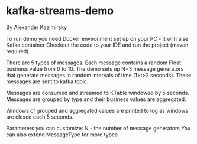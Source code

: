 # kafka-streams-demo

By Alexander Kazimirsky

To run demo you need Docker environment set up on your PC - it will raise Kafka container
Checkout the code to your IDE and run the project (maven required).

There are 5 types of messages. Each message contains a random Float business value from 0 to 10.
The demo sets up N=3 message generators that generate messages in random intervals of time (1>t>2 seconds).
These messages are sent to kafka topic.

Messages are consumed and streamed to KTable windowed by 5 seconds.
Messages are grouped by type and their business values are aggregated.

Windows of grouped and aggregated values are printed to log as windows are closed each 5 seconds.

Parameters you can customize:
N - the number of message generators
You can also extend MessageType for more types
